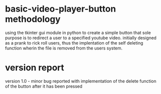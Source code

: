 # basic-video-player-button methodology 
using the tkinter gui module in python to create a simple button that sole purpose is to redirect a user to a specified youtube video.
initially designed as a prank to rick roll users, thus the implentation of the self deleting function wherin the file is removed from the users system.

# version report
version 1.0 - minor bug reported with implementation of the delete function of the button after it has been pressed 


